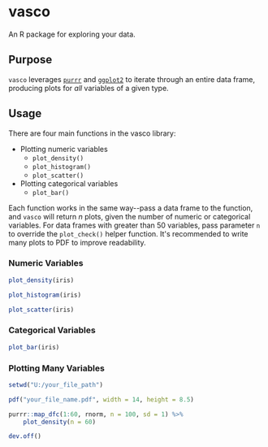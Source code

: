 # vasco

An R package for exploring your data.

## Purpose

`vasco` leverages [`purrr`](https://purrr.tidyverse.org/) and [`ggplot2`](https://ggplot2.tidyverse.org/) to iterate through an entire data frame, producing plots for *all* variables of a given type.

## Usage

There are four main functions in the vasco library:

+ Plotting numeric variables
    + `plot_density()`
    + `plot_histogram()`
    + `plot_scatter()`
+ Plotting categorical variables
    + `plot_bar()`

Each function works in the same way--pass a data frame to the function, and `vasco` will return *n* plots, given the number of numeric or categorical variables.  For data frames with greater than 50 variables, pass parameter `n` to override the `plot_check()` helper function.  It's recommended to write many plots to PDF to improve readability.

### Numeric Variables

```r
plot_density(iris)

plot_histogram(iris)

plot_scatter(iris)
```

### Categorical Variables

```r
plot_bar(iris)
```

### Plotting Many Variables

```r
setwd("U:/your_file_path")

pdf("your_file_name.pdf", width = 14, height = 8.5)

purrr::map_dfc(1:60, rnorm, n = 100, sd = 1) %>% 
    plot_density(n = 60)

dev.off()
```

